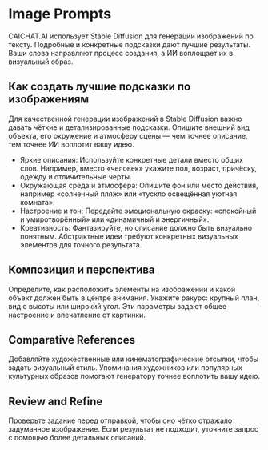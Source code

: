 # Image Prompts

CAICHAT.AI использует Stable Diffusion для генерации изображений по тексту. Подробные и конкретные подсказки дают лучшие результаты. Ваши слова направляют процесс создания, а ИИ воплощает их в визуальный образ.

## Как создать лучшие подсказки по изображениям

Для качественной генерации изображений в Stable Diffusion важно давать чёткие и детализированные подсказки. Опишите внешний вид объекта, его окружение и атмосферу сцены — чем точнее описание, тем точнее ИИ воплотит вашу идею.

- Яркие описания: Используйте конкретные детали вместо общих слов. Например, вместо «человек» укажите пол, возраст, причёску, одежду и отличительные черты.
- Окружающая среда и атмосфера: Опишите фон или место действия, например «солнечный пляж» или «тускло освещённая уютная комната».
- Настроение и тон: Передайте эмоциональную окраску: «спокойный и умиротворённый» или «динамичный и энергичный».
- Креативность: Фантазируйте, но описание должно быть визуально понятным. Абстрактные идеи требуют конкретных визуальных элементов для точного результата.

## Композиция и перспектива

Определите, как расположить элементы на изображении и какой объект должен быть в центре внимания. Укажите ракурс: крупный план, вид с высоты или широкий угол. Эти параметры задают общее настроение и впечатление от картинки.

## Comparative References

Добавляйте художественные или кинематографические отсылки, чтобы задать визуальный стиль. Упоминания художников или популярных культурных образов помогают генератору точнее воплотить вашу идею.

## Review and Refine

Проверьте задание перед отправкой, чтобы оно чётко отражало задуманное изображение. Если результат не подходит, уточните запрос с помощью более детальных описаний.